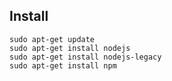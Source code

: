 
## Install

```
sudo apt-get update
sudo apt-get install nodejs
sudo apt-get install nodejs-legacy
sudo apt-get install npm

```
